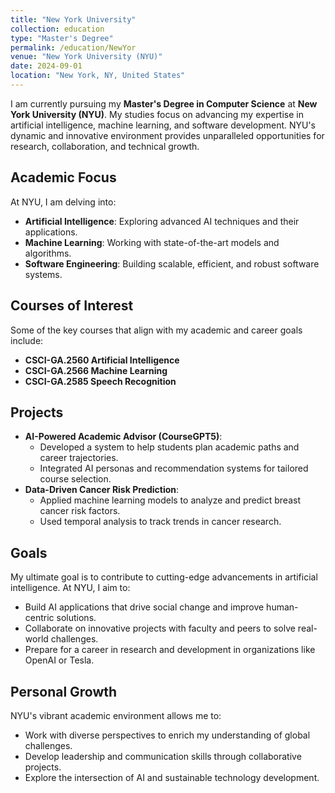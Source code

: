 ```yaml
---
title: "New York University"
collection: education
type: "Master's Degree"
permalink: /education/NewYor
venue: "New York University (NYU)"
date: 2024-09-01
location: "New York, NY, United States"
---
```


I am currently pursuing my **Master's Degree in Computer Science** at **New York University (NYU)**. My studies focus on advancing my expertise in artificial intelligence, machine learning, and software development. NYU's dynamic and innovative environment provides unparalleled opportunities for research, collaboration, and technical growth.

## Academic Focus
At NYU, I am delving into:
- **Artificial Intelligence**: Exploring advanced AI techniques and their applications.
- **Machine Learning**: Working with state-of-the-art models and algorithms.
- **Software Engineering**: Building scalable, efficient, and robust software systems.

## Courses of Interest
Some of the key courses that align with my academic and career goals include:
- **CSCI-GA.2560 Artificial Intelligence**
- **CSCI-GA.2566 Machine Learning**
- **CSCI-GA.2585 Speech Recognition**

## Projects
- **AI-Powered Academic Advisor (CourseGPT5)**: 
  - Developed a system to help students plan academic paths and career trajectories.
  - Integrated AI personas and recommendation systems for tailored course selection.
- **Data-Driven Cancer Risk Prediction**:
  - Applied machine learning models to analyze and predict breast cancer risk factors.
  - Used temporal analysis to track trends in cancer research.

## Goals
My ultimate goal is to contribute to cutting-edge advancements in artificial intelligence. At NYU, I aim to:
- Build AI applications that drive social change and improve human-centric solutions.
- Collaborate on innovative projects with faculty and peers to solve real-world challenges.
- Prepare for a career in research and development in organizations like OpenAI or Tesla.

## Personal Growth
NYU's vibrant academic environment allows me to:
- Work with diverse perspectives to enrich my understanding of global challenges.
- Develop leadership and communication skills through collaborative projects.
- Explore the intersection of AI and sustainable technology development.

